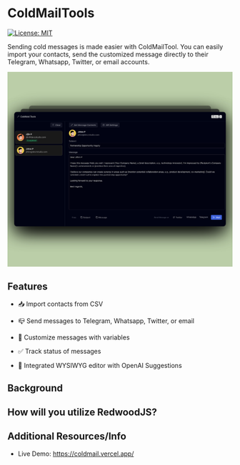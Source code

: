 # ColdMailTools

[![License: MIT](https://img.shields.io/badge/License-MIT-yellow.svg)](https://opensource.org/licenses/MIT)

Sending cold messages is made easier with ColdMailTool. You can easily import your contacts, send the customized message directly to their Telegram, Whatsapp, Twitter, or email accounts.

[![ColdMailTools](https://raw.githubusercontent.com/Devzstudio/ColdMailTools/main/preview.png "ColdMailTools")]()

## Features

- 📥 Import contacts from CSV

- 📪 Send messages to Telegram, Whatsapp, Twitter, or email

- 💬 Customize messages with variables

- ✅ Track status of messages

- 🤖 Integrated WYSIWYG editor with OpenAI Suggestions


## Background

## How will you utilize RedwoodJS?

## Additional Resources/Info

- Live Demo: https://coldmail.vercel.app/
